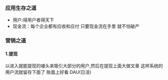 
### 应用生存之道
   * 用户:得用户者得天下
   * 现金流：每个企业都有应收和应付 只要现金流在手里 就不怕破产
   

### 营销之道

   #### 1.提现
   以进入就能提现的噱头来吸引大部分的用户,然后在提现上面大做文章 这样系统的用户流就留存下面了 账面上好看 DAU(日活)
   
   
   

